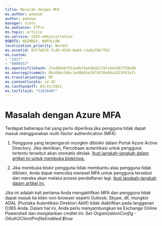 ```yaml
---
title: Masalah dengan MFA
ms.author: pebaum
author: pebaum
manager: scotv
ms.audience: ITPro
ms.topic: article
ms.service: o365-administration
ROBOTS: NOINDEX, NOFOLLOW
localization_priority: Normal
ms.assetid: 63f7d676-7cd9-4549-ba84-c3a8a7867f63
ms.custom:
- "2417"
- "9000557"
ms.openlocfilehash: 2fed99ebf553a9bfda436d81797c841987759e98
ms.sourcegitcommit: 8bc60ec34bc1e40685e3976576e04a2623f63a7c
ms.translationtype: MT
ms.contentlocale: id-ID
ms.lasthandoff: 04/15/2021
ms.locfileid: "51810487"
---
```

# <a name="issues-with-azure-mfa"></a>Masalah dengan Azure MFA
Terdapat beberapa hal yang perlu diperiksa jika pengguna tidak dapat masuk menggunakan multi-factor authentication (MFA)

1. Pengguna yang terpengaruh mungkin diblokir dalam Portal Azure Active Directory. Jika demikian, Percobaan autentikasi untuk pengguna tertentu tersebut akan otomatis ditolak. [Ikuti langkah-langkah dalam artikel ini untuk membuka blokirnya.](https://docs.microsoft.com/azure/active-directory/authentication/howto-mfa-mfasettings#block-and-unblock-users)

2. Jika membuka blokir pengguna tidak membantu atau pengguna tidak diblokir, Anda dapat mencoba mereset MFA untuk pengguna tersebut dan mereka akan melalui proses pendaftaran lagi. [Ikuti langkah-langkah dalam artikel ini.](https://docs.microsoft.com/azure/active-directory/authentication/howto-mfa-userdevicesettings#require-users-to-provide-contact-methods-again)

Jika ini adalah kali pertama Anda mengaktifkan MFA dan pengguna tidak dapat masuk ke klien non-browser seperti Outlook, Skype, dll, mungkin ADAL (Pustaka Autentikasi Direktori Aktif) tidak diaktifkan pada langganan O365 Anda. Dalam hal ini, Anda perlu menyambungkan ke Exchange Online Powershell dan menjalankan cmdlet ini:  *Set-OrganizationConfig -OAuth2ClientProfileEnabled:$true*